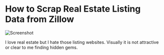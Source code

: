 # How to Scrap Real Estate Listing Data from Zillow

![Screenshot](https://github.com/yehaimi/real_estate_zillow/blob/903429acba7b3b74a58dd96ede89046d292a6a7b/assets/Screen%20Shot%202022-08-05%20at%2012.56.04%20AM.png)

I love real estate but I hate those listing websites. Visually it is not attractive or clear to me finding hidden gems.
